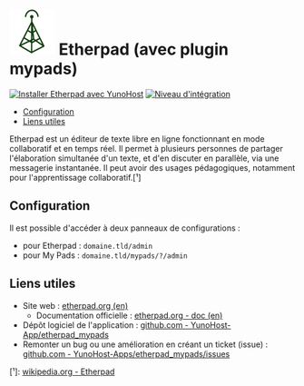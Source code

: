 # <img src="/images/etherpad_mypads_logo.svg" width="80px" alt="logo de Etherpad"> Etherpad (avec plugin mypads)

[![Installer Etherpad avec YunoHost](https://install-app.yunohost.org/install-with-yunohost.png)](https://install-app.yunohost.org/?app=etherpad_mypads) [![Niveau d'intégration](https://dash.yunohost.org/integration/etherpad_mypads.svg)](https://dash.yunohost.org/appci/app/etherpad_mypads)

- [Configuration](#Configuration)
- [Liens utiles](#liens-utiles)

Etherpad est un éditeur de texte libre en ligne fonctionnant en mode collaboratif et en temps réel. Il permet à plusieurs personnes de partager l'élaboration simultanée d'un texte, et d'en discuter en parallèle, via une messagerie instantanée. Il peut avoir des usages pédagogiques, notamment pour l'apprentissage collaboratif.[¹]

## Configuration

Il est possible d'accéder à deux panneaux de configurations :
  + pour Etherpad : `domaine.tld/admin`
  + pour My Pads : `domaine.tld/mypads/?/admin`

## Liens utiles

+ Site web : [etherpad.org (en)](https://etherpad.org/)
  + Documentation officielle : [etherpad.org - doc (en)](https://etherpad.org/doc/v1.7.0/)
+ Dépôt logiciel de l'application : [github.com - YunoHost-App/etherpad_mypads](https://github.com/YunoHost-Apps/etherpad_mypads_ynh)
+ Remonter un bug ou une amélioration en créant un ticket (issue) : [github.com - YunoHost-Apps/etherpad_mypads/issues](https://github.com/YunoHost-Apps/etherpad_mypads_ynh/issues)

[¹]: [wikipedia.org - Etherpad](https://fr.wikipedia.org/wiki/Etherpad)
